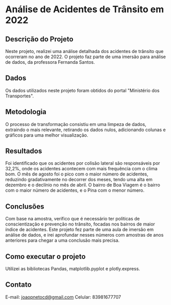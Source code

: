 # Análise de Acidentes de Trânsito em 2022

## Descrição do Projeto
Neste projeto, realizei uma análise detalhada dos acidentes de trânsito que ocorreram no ano de 2022. O projeto faz parte de uma imersão para análise de dados, da professora Fernanda Santos.
## Dados
Os dados utilizados neste projeto foram obtidos do portal "Ministério dos Transportes".

## Metodologia
O processo de transformação consistiu em uma limpeza de dados, extraindo o mais relevante, retirando os dados nulos, adicionando colunas e gráficos para uma melhor visualização.

## Resultados
Foi identificado que os acidentes por colisão lateral são responsáveis por 32,2%, onde os acidentes acontecem com mais frequência com o clima bom. O mês de agosto foi o pico com o maior número de acidentes, reduzindo gradativamente no decorrer dos meses, tendo uma alta em dezembro e o declínio no mês de abril. O bairro de Boa Viagem é o bairro com o maior número de acidentes, e o Pina com o menor número.

## Conclusões
Com base na amostra, verifico que é necessário ter políticas de conscientização e prevenção no trânsito, focadas nos bairros de maior índice de acidentes. Este projeto fez parte de uma aula de imersão em análise de dados, e irei aprofundar nesses números com amostras de anos anteriores para chegar a uma  conclusão mais precisa.
## Como executar o projeto
Utilizei as bibliotecas Pandas, matplotlib.pyplot e plotly.express.

## Contato
E-mail: joaopnetocd@gmail.com
Celular: 83981677707
